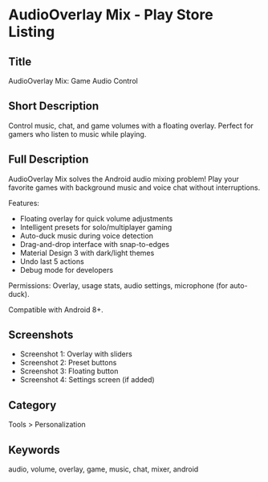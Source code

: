 # AudioOverlay Mix - Play Store Listing

## Title
AudioOverlay Mix: Game Audio Control

## Short Description
Control music, chat, and game volumes with a floating overlay. Perfect for gamers who listen to music while playing.

## Full Description
AudioOverlay Mix solves the Android audio mixing problem! Play your favorite games with background music and voice chat without interruptions.

Features:
- Floating overlay for quick volume adjustments
- Intelligent presets for solo/multiplayer gaming
- Auto-duck music during voice detection
- Drag-and-drop interface with snap-to-edges
- Material Design 3 with dark/light themes
- Undo last 5 actions
- Debug mode for developers

Permissions: Overlay, usage stats, audio settings, microphone (for auto-duck).

Compatible with Android 8+.

## Screenshots
- Screenshot 1: Overlay with sliders
- Screenshot 2: Preset buttons
- Screenshot 3: Floating button
- Screenshot 4: Settings screen (if added)

## Category
Tools > Personalization

## Keywords
audio, volume, overlay, game, music, chat, mixer, android